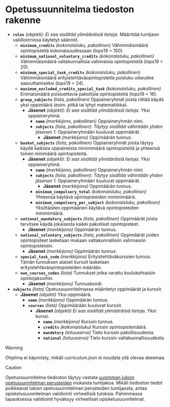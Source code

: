# Opetussuunnitelma tiedoston rakenne

- **`rules`** *(objekti)*: *Ei saa sisältää ylimääräisiä tietoja.* Määrittää tuntijaon validioinnissa käytetyt säännöt.
  - **`minimum_credits`** *(kokonaisluku, pakollinen)* Vähimmäismäärä opintopisteitä kokonaisuudessaan (lops19 = 150).
  - **`minimum_national_voluntary_credits`** *(kokonaisluku, pakollinen)* Vähimmäismäärä valtakunnallisia valinnaisia opintopisteitä (lops19 = 20).
  - **`minimum_special_task_credits`** *(kokonaisluku, pakollinen)* Vähimmäismäärä erityistehtäväopintopisteitä poisluku oikeudne saavuttamiseksi (lops19 = 24).
  - **`maximum_excluded_credits_special_task`** *(kokonaisluku, pakollinen)* Enimäismäärä poisluettavia pakollisia opintopisteitä (lops19 = 16).
  - **`group_subjects`** *(lista, pakollinen)* Oppiaineryhmät joista riittää käydä yksi oppimäärä (esim. pitkä tai lyhyt matematiikka).
    - **Jäsenet** *(objekti)*: *Ei saa sisältää ylimääräisiä tietoja.* Yksi oppiaineryhmä.
      - **`name`** *(merkkijono, pakollinen)* Oppiaineryhmän nimi.
      - **`subjects`** *(lista, pakollinen)*: *Täytyy sisältää vähintään yhden jäsenen 1.* Oppiaineryhmään kuuluvat oppimäärät.
        - **Jäsenet** *(merkkijono)* Oppimäärän tunnus.
  - **`basket_subjects`** *(lista, pakollinen)* Oppiaineryhmät joista täytyy käydä kaikista oppiaineista minimimäärä opintopisteitä ja yhteensä toinen minimäärä opintopisteitä.
    - **Jäsenet** *(objekti)*: *Ei saa sisältää ylimääräisiä tietoja.* Yksi oppiaineryhmä.
      - **`name`** *(merkkijono, pakollinen)* Oppiaineryhmän nimi.
      - **`subjects`** *(lista, pakollinen)*: *Täytyy sisältää vähintään yhden jäsenen 1.* Oppiaineryhmään kuuluvat oppimäärät.
        - **Jäsenet** *(merkkijono)* Oppimäärän tunnus.
      - **`minimum_compulsory_total`** *(kokonaisluku, pakollinen)* Yhteensä käytävä opintopisteiden minimimäärä.
      - **`minimum_compulsory_per_subject`** *(kokonaisluku, pakollinen)* Yksittäisten oppimäärien käytävä opintopisteiden minimimäärä.
  - **`national_mandatory_subjects`** *(lista, pakollinen)* Oppimäärät joista tarvitsee käydä jokaisesta kaikki pakolliset opintopisteet.
    - **Jäsenet** *(merkkijono)* Oppimäärän tunnus.
  - **`national_voluntary_subjects`** *(lista, pakollinen)* Oppimäärät joiden opintopisteet lasketaan mukaan valtakunnallisiin valinnaisiin opintopisteisiin.
    - **Jäsenet** *(merkkijono)* Oppimäärän tunnus.
  - **`special_task_code`** *(merkkijono)* Erityistehtäväkurssien tunnus. Tämän tunnuksen alaiset kurssit lasketaan erityistehtäväopintopisteiden määrään.
  - **`own_courses_codes`** *(lista)* Tunnukset jotka varattu koulukohtaisiin opintojaksoihin.
    - **Jäsenet** *(merkkijono)* Tunnuskoodi.
- **`subjects`** *(lista)* Opetussuunnitelmassa määritetyt oppimäärät ja kurssit.
  - **Jäsenet** *(objekti)* Yksi oppimäärä. 
    - **`name`** *(merkkijono)* Oppimäärän tunnus.
    - **`courses`** *(lista)* Oppimäärään kuuluvat kurssit.
      - **Jäsenet** *(objekti)* *Ei saa sisältää ylimääräisiä tietoja.*  Yksi kurssi.
        - **`name`** *(merkkijono)* Kurssin tunnus.
        - **`credits`** *(kokonaisluku)* Kurssin opintopistemäärä.
        - **`mandatory`** *(totuusarvo)* Tieto kurssin pakollisuudesta.
        - **`national`** *(totuusarvo)* Tieto kurssin valtakunnallisuudesta.



> [!WARNING]
> Ohjelma ei käynnisty, mikäli _curriculum.json_ ei noudata yllä olevaa skeemaa. 

> [!CAUTION]
> Opetussuunnitelma tiedoston täytyy vastata [uusimman lukion opetusuunnitelman perusteiden](https://eperusteet.opintopolku.fi/#/fi/lukiokoulutus/6828810/tiedot) mukaista tuntijakoa. Mikäli tiedoston tiedot poikkeavat lukion opetusuunnitelman perusteiden tuntijaosta, antaa opiskelusuunnitelman validiointi virheellisiä tuloksia. Pahimmassa tapauksessa validiointi hyväksyy virheelliset opiskelusuunnitelmat.